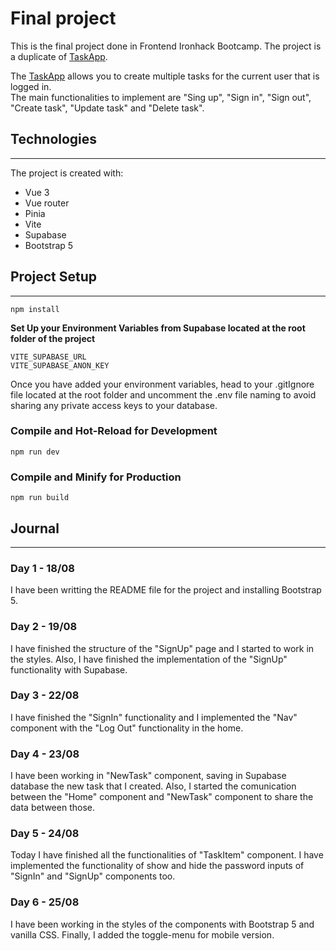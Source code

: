 # Final project
This is the final project done in Frontend Ironhack Bootcamp.
The project is a duplicate of [TaskApp](https://vue-supabase-todo.vercel.app/auth).

The [TaskApp](https://vue-supabase-todo.vercel.app/auth) allows you to create multiple tasks for the current user that is logged in.  
The main functionalities to implement are "Sing up", "Sign in", "Sign out", "Create task", "Update task" and "Delete task".  
  
## Technologies
***
The project is created with:

* Vue 3
* Vue router
* Pinia
* Vite
* Supabase
* Bootstrap 5

## Project Setup
***
```
npm install
```

**Set Up your Environment Variables from Supabase located at the root folder of the project**
```
VITE_SUPABASE_URL
VITE_SUPABASE_ANON_KEY 
```  

Once you have added your environment variables, head to your .gitIgnore file located at the root folder and uncomment the .env file naming to avoid sharing any private access keys to your database.

### Compile and Hot-Reload for Development
```
npm run dev
```

### Compile and Minify for Production
```
npm run build
```  

## Journal
***      
### **Day 1 - 18/08**
I have been writting the README file for the project and installing Bootstrap 5.  

### **Day 2 - 19/08**
I have finished the structure of the "SignUp" page and I started to work in the styles.
Also, I have finished the implementation of the "SignUp" functionality with Supabase.  

### **Day 3 - 22/08**
I have finished the "SignIn" functionality and I implemented the "Nav" component with the "Log Out" functionality in the home.
  
### **Day 4 - 23/08**
I have been working in "NewTask" component, saving in Supabase database the new task that I created.
Also, I started the comunication between the "Home" component and "NewTask" component to share the data between those.  

### **Day 5 - 24/08**
Today I have finished all the functionalities of "TaskItem" component. 
I have implemented the functionality of show and hide the password inputs of "SignIn" and "SignUp" components too.

### **Day 6 - 25/08**
I have been working in the styles of the components with Bootstrap 5 and vanilla CSS. Finally, I added the toggle-menu for mobile version.